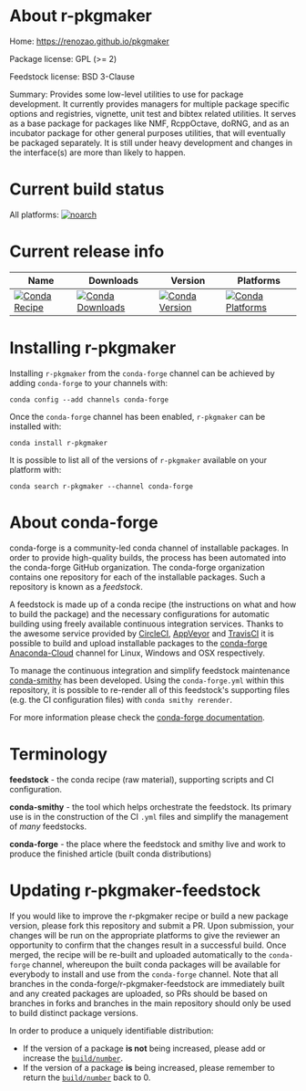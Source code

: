 About r-pkgmaker
================

Home: https://renozao.github.io/pkgmaker

Package license: GPL (>= 2)

Feedstock license: BSD 3-Clause

Summary: Provides some low-level utilities to use for package development. It currently provides managers for multiple package specific options and registries, vignette, unit test and bibtex related utilities. It serves as a base package for packages like NMF, RcppOctave, doRNG, and as an incubator package for other general purposes utilities, that will eventually be packaged separately. It is still under heavy development and changes in the interface(s) are more than likely to happen.



Current build status
====================

All platforms:
[![noarch](https://img.shields.io/circleci/project/github/conda-forge/r-pkgmaker-feedstock/master.svg?label=noarch)](https://circleci.com/gh/conda-forge/r-pkgmaker-feedstock)

Current release info
====================

| Name | Downloads | Version | Platforms |
| --- | --- | --- | --- |
| [![Conda Recipe](https://img.shields.io/badge/recipe-r--pkgmaker-green.svg)](https://anaconda.org/conda-forge/r-pkgmaker) | [![Conda Downloads](https://img.shields.io/conda/dn/conda-forge/r-pkgmaker.svg)](https://anaconda.org/conda-forge/r-pkgmaker) | [![Conda Version](https://img.shields.io/conda/vn/conda-forge/r-pkgmaker.svg)](https://anaconda.org/conda-forge/r-pkgmaker) | [![Conda Platforms](https://img.shields.io/conda/pn/conda-forge/r-pkgmaker.svg)](https://anaconda.org/conda-forge/r-pkgmaker) |

Installing r-pkgmaker
=====================

Installing `r-pkgmaker` from the `conda-forge` channel can be achieved by adding `conda-forge` to your channels with:

```
conda config --add channels conda-forge
```

Once the `conda-forge` channel has been enabled, `r-pkgmaker` can be installed with:

```
conda install r-pkgmaker
```

It is possible to list all of the versions of `r-pkgmaker` available on your platform with:

```
conda search r-pkgmaker --channel conda-forge
```


About conda-forge
=================

conda-forge is a community-led conda channel of installable packages.
In order to provide high-quality builds, the process has been automated into the
conda-forge GitHub organization. The conda-forge organization contains one repository
for each of the installable packages. Such a repository is known as a *feedstock*.

A feedstock is made up of a conda recipe (the instructions on what and how to build
the package) and the necessary configurations for automatic building using freely
available continuous integration services. Thanks to the awesome service provided by
[CircleCI](https://circleci.com/), [AppVeyor](https://www.appveyor.com/)
and [TravisCI](https://travis-ci.org/) it is possible to build and upload installable
packages to the [conda-forge](https://anaconda.org/conda-forge)
[Anaconda-Cloud](https://anaconda.org/) channel for Linux, Windows and OSX respectively.

To manage the continuous integration and simplify feedstock maintenance
[conda-smithy](https://github.com/conda-forge/conda-smithy) has been developed.
Using the ``conda-forge.yml`` within this repository, it is possible to re-render all of
this feedstock's supporting files (e.g. the CI configuration files) with ``conda smithy rerender``.

For more information please check the [conda-forge documentation](https://conda-forge.org/docs/).

Terminology
===========

**feedstock** - the conda recipe (raw material), supporting scripts and CI configuration.

**conda-smithy** - the tool which helps orchestrate the feedstock.
                   Its primary use is in the construction of the CI ``.yml`` files
                   and simplify the management of *many* feedstocks.

**conda-forge** - the place where the feedstock and smithy live and work to
                  produce the finished article (built conda distributions)


Updating r-pkgmaker-feedstock
=============================

If you would like to improve the r-pkgmaker recipe or build a new
package version, please fork this repository and submit a PR. Upon submission,
your changes will be run on the appropriate platforms to give the reviewer an
opportunity to confirm that the changes result in a successful build. Once
merged, the recipe will be re-built and uploaded automatically to the
`conda-forge` channel, whereupon the built conda packages will be available for
everybody to install and use from the `conda-forge` channel.
Note that all branches in the conda-forge/r-pkgmaker-feedstock are
immediately built and any created packages are uploaded, so PRs should be based
on branches in forks and branches in the main repository should only be used to
build distinct package versions.

In order to produce a uniquely identifiable distribution:
 * If the version of a package **is not** being increased, please add or increase
   the [``build/number``](https://conda.io/docs/user-guide/tasks/build-packages/define-metadata.html#build-number-and-string).
 * If the version of a package **is** being increased, please remember to return
   the [``build/number``](https://conda.io/docs/user-guide/tasks/build-packages/define-metadata.html#build-number-and-string)
   back to 0.
